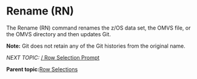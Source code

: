 # Rename \(RN\)

The Rename \(RN\) command renames the z/OS data set, the OMVS file, or the OMVS directory and then updates Git.

**Note:** Git does not retain any of the Git histories from the original name.

*NEXT TOPIC:* [/ Row Selection Prompt](r_row_selection_prompt_DRP.md)

**Parent topic:**[Row Selections](r_row_selections.md)

